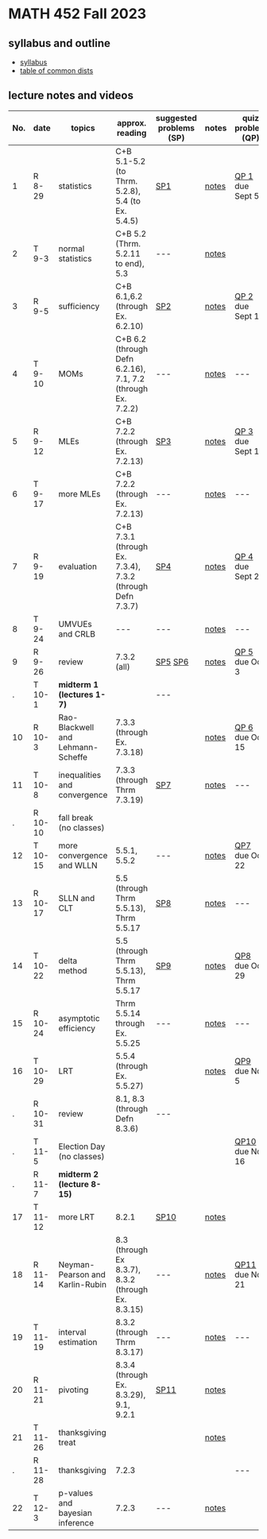 # MATH 452 Fall 2023

## syllabus and outline

- [syllabus](docs/syllabus.md)
- [table of common dists](docs/distab_small.pdf)

## lecture notes and videos

No. | date | topics | approx. reading             | suggested problems (SP) | notes  | quiz problem (QP) | 
--- | --- | --- | --- | --- | --------------- |  --- | 
1|R 8-29 | statistics |  C+B 5.1-5.2 (to Thrm. 5.2.8), 5.4 (to Ex. 5.4.5)         | [SP1](sp/sp1.pdf) | [notes](lns/lec1.pdf) |  [QP 1](qp/qp1.pdf) due Sept 5 | 
2|T 9-3 | normal statistics             |  C+B 5.2 (Thrm. 5.2.11 to end), 5.3 | --- | [notes](lns/lec2.pdf)|   | 
3|R 9-5 | sufficiency | C+B 6.1,6.2 (through Ex. 6.2.10)               | [SP2](sp/sp2.pdf)| [notes](lns/lec3.pdf)|  [QP 2](qp/qp2.pdf) due Sept 12 | 
4|T 9-10 | MOMs | C+B 6.2 (through Defn 6.2.16), 7.1, 7.2 (through Ex. 7.2.2)     | ---   | [notes](lns/lec4.pdf) |  ---     | 
5|R 9-12 | MLEs | C+B 7.2.2 (through Ex. 7.2.13) | [SP3](sp/sp3.pdf)            | [notes](lns/lec5.pdf) |  [QP 3](qp/qp3.pdf) due Sept 19 | 
6|T 9-17 | more MLEs | C+B 7.2.2 (through Ex. 7.2.13) | ---         | [notes](lns/lec6.pdf) |  --- |
7|R 9-19 | evaluation | C+B 7.3.1 (through Ex. 7.3.4), 7.3.2 (through Defn 7.3.7)              | [SP4](sp/sp4.pdf) | [notes](lns/lec7.pdf)|  [QP 4](qp/qp4.pdf) due Sept 26 | 
8|T 9-24 | UMVUEs and CRLB |  --- | ---              | [notes](lns/lec8.pdf)| --- |
9|R 9-26 | review | 7.3.2 (all)             | [SP5](sp/sp5.pdf) [SP6](sp/sp6.pdf)| [notes](lns/lec9.pdf)| [QP 5](qp/qp5.pdf) due Oct 3 | 
. |T 10-1 | **midterm 1 (lectures 1-7)**  | | ---            | 
10|R 10-3 | Rao-Blackwell and Lehmann-Scheffe | 7.3.3 (through Ex. 7.3.18)        |  | [notes](lns/lec10.pdf)|  [QP 6](qp/qp6.pdf) due Oct 15 | 
11|T 10-8 | inequalities and convergence | 7.3.3 (through Thrm 7.3.19)           | [SP7](sp/sp7.pdf)   | [notes](lns/lec11.pdf)|  --- | 
. |R 10-10 | fall break (no classes) | |  |
12 | T 10-15 | more convergence and WLLN | 5.5.1, 5.5.2 | ---       | [notes](lns/lec12.pdf)|  [QP7](qp/qp7.pdf) due Oct 22 | 
13| R 10-17 | SLLN and CLT              |  5.5 (through Thrm 5.5.13), Thrm 5.5.17 | [SP8](sp/sp8.pdf) | [notes](lns/lec13.pdf)|  --- | 
14|T 10-22 | delta method               | 5.5 (through Thrm 5.5.13), Thrm 5.5.17 | [SP9](sp/sp9.pdf) | [notes](lns/lec14.pdf)|  [QP8](qp/qp8.pdf) due Oct 29 | 
15|R 10-24 | asymptotic efficiency      | Thrm 5.5.14 through Ex. 5.5.25          | --- | [notes](lns/lec15.pdf) |  ---  | 
16|T 10-29 | LRT         | 5.5.4 (through Ex. 5.5.27)      |  | [notes](lns/lec16.pdf) |  [QP9](qp/qp9.pdf) due Nov 5 | 
. |R 10-31 | review              |  8.1, 8.3 (through Defn 8.3.6)  | --- | | |  | 
. | T 11-5 | Election Day (no classes)  | | |    | [QP10](qp/qp10.pdf) due Nov 16
.|R 11-7 | **midterm 2 (lecture 8-15)**| | | | | |
17|T 11-12 | more LRT |  8.2.1 | [SP10](sp/sp10.pdf) | [notes](lns/lec17.pdf)    |   | 
18|R 11-14 | Neyman-Pearson and Karlin-Rubin          |  8.3 (through Ex 8.3.7), 8.3.2 (through Ex. 8.3.15)  | ---  | [notes](lns/lec18.pdf)|  [QP11](qp/qp11.pdf) due Nov 21 | 
19|T 11-19 | interval estimation              | 8.3.2 (through Thrm 8.3.17)  | --- | [notes](lns/lec19.pdf)|  ---  | 
20 | R 11-21 | pivoting              | 8.3.4 (through Ex. 8.3.29), 9.1, 9.2.1|  [SP11](sp/sp11.pdf) | [notes](lns/lec20.pdf) |   | 
21|T 11-26 | thanksgiving treat        |   |       | [notes](lns/lec21.pdf)|     | 
.|R 11-28 | thanksgiving | 7.2.3             |  || --- | 
22|T 12-3 | p-values and bayesian inference  |  7.2.3 | ---         | [notes](lns/lec22.pdf)| |--- | 

